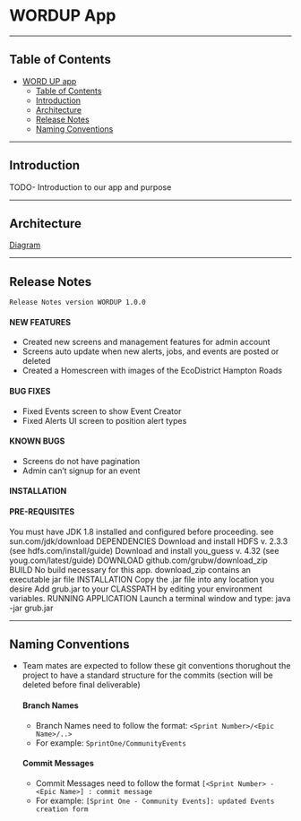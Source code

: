 # WORDUP App

---
## Table of Contents

- [WORD UP app](#word-up-app)
  - [Table of Contents](#table-of-contents)
  - [Introduction](#introduction)
  - [Architecture](#architecture)
  - [Release Notes](#release-notes)
  - [Naming Conventions](#naming-conventions)

---
## Introduction

TODO- Introduction to our app and purpose 

---

## Architecture
[Diagram](assets/snack-icon.png)

---

## Release Notes
    Release Notes version WORDUP 1.0.0

#### NEW FEATURES
* Created new screens and management features for admin account
* Screens auto update when new alerts,  jobs, and events are posted or deleted
* Created a Homescreen with images of the EcoDistrict Hampton Roads

#### BUG FIXES
* Fixed Events screen to show Event Creator
* Fixed Alerts UI screen to position alert types
#### KNOWN BUGS
* Screens do not have pagination 
* Admin can’t signup for an event

#### INSTALLATION

#### PRE-REQUISITES
You must have JDK 1.8 installed and configured before proceeding. see sun.com/jdk/download
    DEPENDENCIES
    Download and install HDFS v. 2.3.3 (see  hdfs.com/install/guide)
                       Download and install you_guess v. 4.32 (see youg.com/latest/guide)
    DOWNLOAD
                   github.com/grubw/download_zip
    BUILD
    No build necessary for this app.  download_zip contains an executable jar file
    INSTALLATION
                   Copy the .jar file into any location you desire
                   Add  grub.jar to your CLASSPATH by editing your environment variables.
   RUNNING APPLICATION
                    Launch a terminal window and type:  java -jar  grub.jar

---

## Naming Conventions

- Team mates are expected to follow these git conventions thorughout the project to have a standard structure for the commits (section will be deleted before final deliverable)

    #### Branch Names
    - Branch Names need to follow the format: `<Sprint Number>/<Epic Name>/..>`
    - For example: `SprintOne/CommunityEvents`

    #### Commit Messages
    - Commit Messages need to follow the format `[<Sprint Number> - <Epic Name>] : commit message`
    - For example: `[Sprint One - Community Events]: updated Events creation form`


